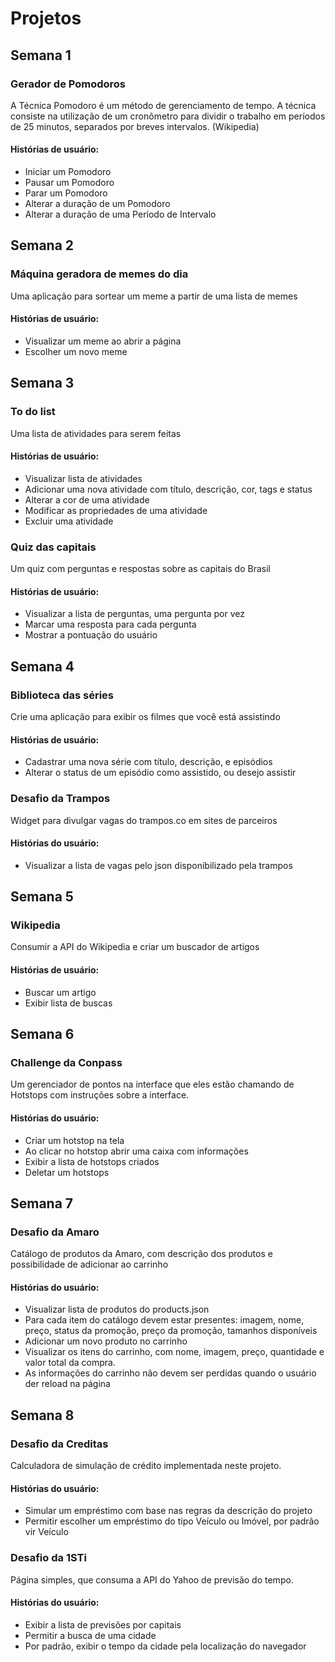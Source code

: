 # Projetos

## Semana 1

### Gerador de Pomodoros
A Técnica Pomodoro é um método de gerenciamento de tempo. A técnica consiste na utilização de um cronômetro para dividir o trabalho em períodos de 25 minutos, separados por breves intervalos. (Wikipedia)<br>

#### Histórias de usuário:
- Iniciar um Pomodoro
- Pausar um Pomodoro
- Parar um Pomodoro
- Alterar a duração de um Pomodoro
- Alterar a duração de uma Período de Intervalo

## Semana 2

### Máquina geradora de memes do dia
Uma aplicação para sortear um meme a partir de uma lista de memes

#### Histórias de usuário:
- Visualizar um  meme ao abrir a página
- Escolher um novo meme

## Semana 3
### To do list
Uma lista de atividades para serem feitas

#### Histórias de usuário:
- Visualizar lista de atividades
- Adicionar uma nova atividade com título, descrição, cor, tags e status
- Alterar a cor de uma atividade
- Modificar as propriedades de uma atividade
- Excluir uma atividade

### Quiz das capitais
Um quiz com perguntas e respostas sobre as capitais do Brasil

#### Histórias de usuário:
- Visualizar a lista de perguntas, uma pergunta por vez
- Marcar uma resposta para cada pergunta
- Mostrar a pontuação do usuário

## Semana 4
### Biblioteca das séries
Crie uma aplicação para exibir os filmes que você está assistindo

#### Histórias de usuário:
- Cadastrar uma nova série com título, descrição, e episódios
- Alterar o status de um episódio como assistido, ou desejo assistir

### Desafio da Trampos
Widget para divulgar vagas do trampos.co em sites de parceiros

#### Histórias do usuário:
- Visualizar a lista de vagas pelo json disponibilizado pela trampos

## Semana 5
### Wikipedia
Consumir a API do Wikipedia e criar um buscador de artigos

#### Histórias de usuário:
- Buscar um artigo
- Exibir lista de buscas

## Semana 6
### Challenge da Conpass
Um gerenciador de pontos na interface que eles estão chamando de Hotstops com instruções sobre a interface.

#### Histórias do usuário:
- Criar um hotstop na tela
- Ao clicar no hotstop abrir uma caixa com informações
- Exibir a lista de hotstops criados
- Deletar um hotstops

## Semana 7
### Desafio da Amaro
Catálogo de produtos da Amaro, com descrição dos produtos e possibilidade de adicionar ao carrinho

#### Histórias do usuário:
- Visualizar lista de produtos do products.json
- Para cada item do catálogo devem estar presentes: imagem, nome, preço, status da promoção, preço da promoção, tamanhos disponíveis
- Adicionar um novo produto no carrinho
- Visualizar os itens do carrinho, com nome, imagem, preço, quantidade e valor total da compra.
- As informações do carrinho não devem ser perdidas quando o usuário der reload na página

## Semana 8
### Desafio da Creditas
Calculadora de simulação de crédito implementada neste projeto.

#### Histórias do usuário:
- Simular um empréstimo com base nas regras da descrição do projeto
- Permitir escolher um empréstimo do tipo Veículo ou Imóvel, por padrão vir Veículo

### Desafio da 1STi
Página simples, que consuma a API do Yahoo de previsão do tempo.

#### Histórias do usuário:
- Exibir a lista de previsões por capitais
- Permitir a busca de uma cidade
- Por padrão, exibir o tempo da cidade pela localização do navegador
